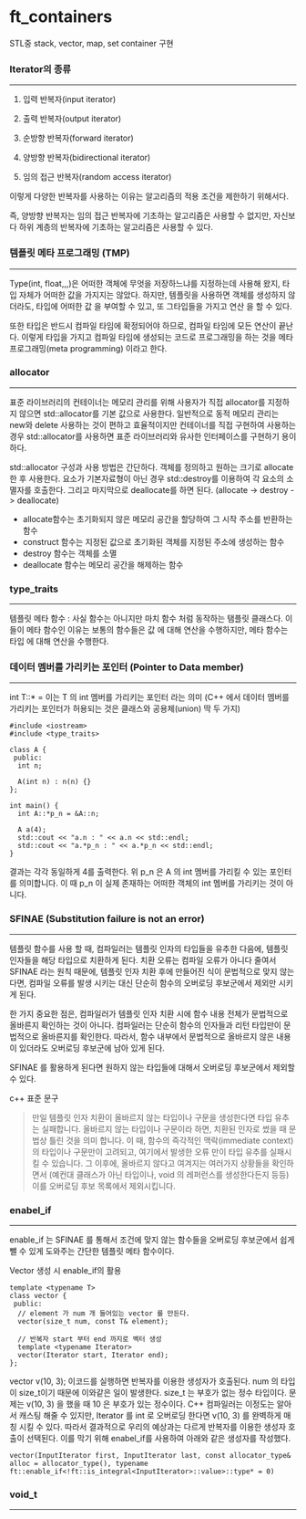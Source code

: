 # ft_containers
STL중 stack, vector, map, set container 구현


### Iterator의 종류 
---
1. 입력 반복자(input iterator)

2. 출력 반복자(output iterator)

3. 순방향 반복자(forward iterator)

4. 양방향 반복자(bidirectional iterator)

5. 임의 접근 반복자(random access iterator)

이렇게 다양한 반복자를 사용하는 이유는 알고리즘의 적용 조건을 제한하기 위해서다.

즉, 양방향 반복자는 임의 접근 반복자에 기초하는 알고리즘은 사용할 수 없지만, 자신보다 하위 계층의 반복자에 기초하는 알고리즘은 사용할 수 있다.

### 템플릿 메타 프로그래밍 (TMP)
---
Type(int, float,,,)은 어떠한 객체에 무엇을 저장하느냐를 지정하는데 사용해 왔지, 타입 자체가 어떠한 값을 가지지는 않았다. 하지만, 템플릿을 사용하면 객체를 생성하지 않더라도, 타입에 어떠한 값 을 부여할 수 있고, 또 그타입들을 가지고 연산 을 할 수 있다.

또한 타입은 반드시 컴파일 타임에 확정되어야 하므로, 컴파일 타임에 모든 연산이 끝난다. 이렇게 타입을 가지고 컴파일 타임에 생성되는 코드로 프로그래밍을 하는 것을 메타 프로그래밍(meta programming) 이라고 한다.

### allocator
---
표준 라이브러리의 컨테이너는 메모리 관리를 위해 사용자가 직접 allocator를 지정하지 않으면 std::allocator<T>를 기본 값으로 사용한다.
일반적으로 동적 메모리 관리는 new와 delete 사용하는 것이 편하고 효율적이지만 컨테이너를 직접 구현하여 사용하는 경우 std::allocator<T>를 사용하면 표준 라이브러리와 유사한 인터페이스를 구현하기 용이하다.

std::allocator<T> 구성과 사용 방법은 간단하다. 객체를 정의하고 원하는 크기로 allocate 한 후 사용한다. 요소가 기본자료형이 아닌 경우 std::destroy를 이용하여 각 요소의 소멸자를 호출한다. 그리고 마지막으로 deallocate를 하면 된다. (allocate -> destroy -> deallocate)

- allocate함수는 초기화되지 않은 메모리 공간을 할당하여 그 시작 주소를 반환하는 함수
- construct 함수는 지정된 값으로 초기화된 객체를 지정된 주소에 생성하는 함수
- destroy 함수는 객체를 소멸
- deallocate 함수는 메모리 공간을 해제하는 함수

### type_traits 
---
템플릿 메타 함수 : 사실 함수는 아니지만 마치 함수 처럼 동작하는 탬플릿 클래스다. 이들이 메타 함수인 이유는 보통의 함수들은 값 에 대해 연산을 수행하지만, 메타 함수는 타입 에 대해 연산을 수행한다.

### 데이터 멤버를 가리키는 포인터 (Pointer to Data member) 
---
int T::* = 이는 T 의 int 멤버를 가리키는 포인터 라는 의미 (C++ 에서 데이터 멤버를 가리키는 포인터가 허용되는 것은 클래스와 공용체(union) 딱 두 가지)
```
#include <iostream>
#include <type_traits>

class A {
 public:
  int n;

  A(int n) : n(n) {}
};

int main() {
  int A::*p_n = &A::n;

  A a(4);
  std::cout << "a.n : " << a.n << std::endl;
  std::cout << "a.*p_n : " << a.*p_n << std::endl;
}
```
결과는 각각 동일하게 4를 출력한다. 위 p_n 은 A 의 int 멤버를 가리킬 수 있는 포인터를 의미합니다. 이 때 p_n 이 실제 존재하는 어떠한 객체의 int 멤버를 가리키는 것이 아니다.

### SFINAE (Substitution failure is not an error)
---
템플릿 함수를 사용 할 때, 컴파일러는 템플릿 인자의 타입들을 유추한 다음에, 템플릿 인자들을 해당 타입으로 치환하게 된다. 치환 오류는 컴파일 오류가 아니다 줄여서 SFINAE 라는 원칙 때문에, 템플릿 인자 치환 후에 만들어진 식이 문법적으로 맞지 않는다면, 컴파일 오류를 발생 시키는 대신 단순히 함수의 오버로딩 후보군에서 제외만 시키게 된다.

한 가지 중요한 점은, 컴파일러가 템플릿 인자 치환 시에 함수 내용 전체가 문법적으로 올바른지 확인하는 것이 아니다. 컴파일러는 단순히 함수의 인자들과 리턴 타입만이 문법적으로 올바른지를 확인한다. 따라서, 함수 내부에서 문법적으로 올바르지 않은 내용이 있더라도 오버로딩 후보군에 남아 있게 된다.

SFINAE 를 활용하게 된다면 원하지 않는 타입들에 대해서 오버로딩 후보군에서 제외할 수 있다. 

c++ 표준 문구
> 만일 템플릿 인자 치환이 올바르지 않는 타입이나 구문을 생성한다면 타입 유추는 실패합니다. 올바르지 않는 타입이나 구문이라 하면, 치환된 인자로 썼을 때 문법상 틀린 것을 의미 합니다. 이 때, 함수의 즉각적인 맥락(immediate context)의 타입이나 구문만이 고려되고, 여기에서 발생한 오류 만이 타입 유추를 실패시킬 수 있습니다. 그 이후에, 올바르지 않다고 여겨지는 여러가지 상황들을 확인하면서 (예컨대 클래스가 아닌 타입이나, void 의 레퍼런스를 생성한다든지 등등) 이를 오버로딩 후보 목록에서 제외시킵니다.

### enabel_if
---
enable_if 는 SFINAE 를 통해서 조건에 맞지 않는 함수들을 오버로딩 후보군에서 쉽게 뺄 수 있게 도와주는 간단한 템플릿 메타 함수이다.

Vector 생성 시 enable_if의 활용
```
template <typename T>
class vector {
 public:
  // element 가 num 개 들어있는 vector 를 만든다.
  vector(size_t num, const T& element);

  // 반복자 start 부터 end 까지로 벡터 생성
  template <typename Iterator>
  vector(Iterator start, Iterator end);
};
```
vector<int> v(10, 3); 이코드를 실행하면 반복자를 이용한 생성자가 호출된다. num 의 타입이 size_t이기 때문에 이와같은 일이 발생한다. size_t 는 부호가 없는 정수 타입이다. 문제는 v(10, 3) 을 했을 때 10 은 부호가 있는 정수이다. C++ 컴파일러는 이정도는 알아서 캐스팅 해줄 수 있지만, Iterator 를 int 로 오버로딩 한다면 v(10, 3) 를 완벽하게 매칭 시킬 수 있다. 따라서 결과적으로 우리의 예상과는 다르게 반복자를 이용한 생성자 호출이 선택된다. 이를 막기 위해 enabel_if를 사용하여 아래와 같은 생성자를 작성했다.  

```
vector(InputIterator first, InputIterator last, const allocator_type& alloc = allocator_type(), typename ft::enable_if<!ft::is_integral<InputIterator>::value>::type* = 0)
```

### void_t
---

